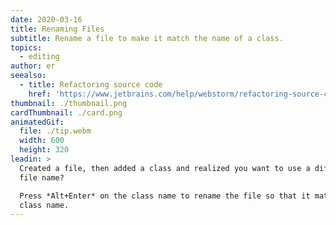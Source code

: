 ```yaml
---
date: 2020-03-16
title: Renaming Files
subtitle: Rename a file to make it match the name of a class.
topics:
  - editing
author: er
seealso:
  - title: Refactoring source code
    href: 'https://www.jetbrains.com/help/webstorm/refactoring-source-code.html#'
thumbnail: ./thumbnail.png
cardThumbnail: ./card.png
animatedGif:
  file: ./tip.webm
  width: 600
  height: 320
leadin: >
  Created a file, then added a class and realized you want to use a different
  file name? 

  Press *Alt+Enter* on the class name to rename the file so that it matches
  class name.
---
```


